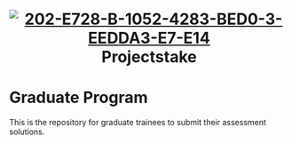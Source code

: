 <h1 align="center">
  <br>
<a href="https://imgbb.com/"><img src="https://i.ibb.co/7RHYStP/202-E728-B-1052-4283-BED0-3-EEDDA3-E7-E14.jpg" alt="202-E728-B-1052-4283-BED0-3-EEDDA3-E7-E14" border="0"></a>
  <br>
  Projectstake
  <br>
</h1>

# Graduate Program
This is the repository for graduate trainees to submit their assessment solutions.
